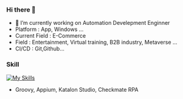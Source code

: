 ### Hi there 👋
- 🔭 I’m currently working on Automation Develepment Enginner
- Platform : App, Windows ...
- Current Field : E-Commerce
- Field : Entertainment, Virtual training, B2B industry, Metaverse ...
- CI/CD : Git,Github...

### Skill
[![My Skills](https://skillicons.dev/icons?i=py,cs,selenium)](https://skillicons.dev)
- Groovy, Appium, Katalon Studio, Checkmate RPA 

<!--
**yjbae-ww/yjbae-ww** is a ✨ _special_ ✨ repository because its `README.md` (this file) appears on your GitHub profile.

Here are some ideas to get you started:

- 🔭 I’m currently working on ...
- 🌱 I’m currently learning ...
- 👯 I’m looking to collaborate on ...
- 🤔 I’m looking for help with ...
- 💬 Ask me about ...
- 📫 How to reach me: ...
- 😄 Pronouns: ...
- ⚡ Fun fact: ...
-->
